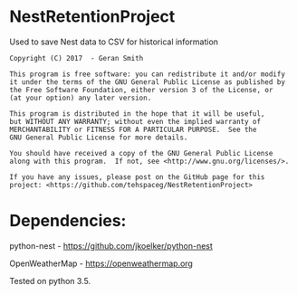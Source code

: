 # NestRetentionProject
Used to save Nest data to CSV for historical information

    Copyright (C) 2017  - Geran Smith

    This program is free software: you can redistribute it and/or modify
    it under the terms of the GNU General Public License as published by
    the Free Software Foundation, either version 3 of the License, or
    (at your option) any later version.

    This program is distributed in the hope that it will be useful,
    but WITHOUT ANY WARRANTY; without even the implied warranty of
    MERCHANTABILITY or FITNESS FOR A PARTICULAR PURPOSE.  See the
    GNU General Public License for more details.

    You should have received a copy of the GNU General Public License
    along with this program.  If not, see <http://www.gnu.org/licenses/>.
    
    If you have any issues, please post on the GitHub page for this project: <https://github.com/tehspaceg/NestRetentionProject>

# Dependencies:  
python-nest - https://github.com/jkoelker/python-nest

OpenWeatherMap - https://openweathermap.org

Tested on python 3.5.
